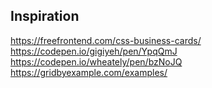 ## Inspiration

https://freefrontend.com/css-business-cards/
https://codepen.io/gigiyeh/pen/YpqQmJ
https://codepen.io/wheately/pen/bzNoJQ
https://gridbyexample.com/examples/
